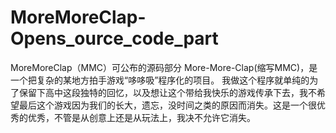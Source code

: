 # MoreMoreClap-Opens_ource_code_part
MoreMoreClap（MMC）可公布的源码部分
More-More-Clap(缩写MMC)，是一个把复杂的某地方拍手游戏“哆哆吸”程序化的项目。
我做这个程序就单纯的为了保留下高中这段独特的回忆，以及想让这个带给我快乐的游戏传承下去，我不希望最后这个游戏因为我们的长大，遗忘，没时间之类的原因而消失。这是一个很优秀的优秀，不管是从创意上还是从玩法上，我决不允许它消失。
